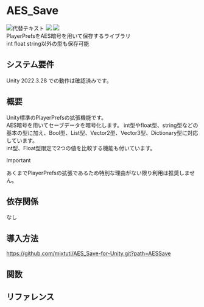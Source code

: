 # AES_Save
![代替テキスト](https://img.shields.io/badge/Unity-2022.3+-orange) <img src="http://img.shields.io/badge/License-Unlicense license-blue.svg?style=flat"> <img src="http://img.shields.io/badge/Language-C%23-green.svg?style=flat"><br>
PlayerPrefsをAES暗号を用いて保存するライブラリ<br>
int float string以外の型も保存可能

## システム要件
Unity 2022.3.28 での動作は確認済みです。

## 概要
Unity標準のPlayerPrefsの拡張機能です。<br>
AES暗号を用いてセーブデータを暗号化します。
int型やfloat型、string型などの基本の型に加え、Bool型、List型、Vector2型、Vector3型、Dictionary型に対応しています。<br>
int型、Float型限定で2つの値を比較する機能も付いています。
> [!IMPORTANT]
> あくまでPlayerPrefsの拡張であるため特別な理由がない限り利用は推奨しません。

## 依存関係
なし

## 導入方法


https://github.com/mixtuti/AES_Save-for-Unity.git?path=AESSave
## 関数
## リファレンス
